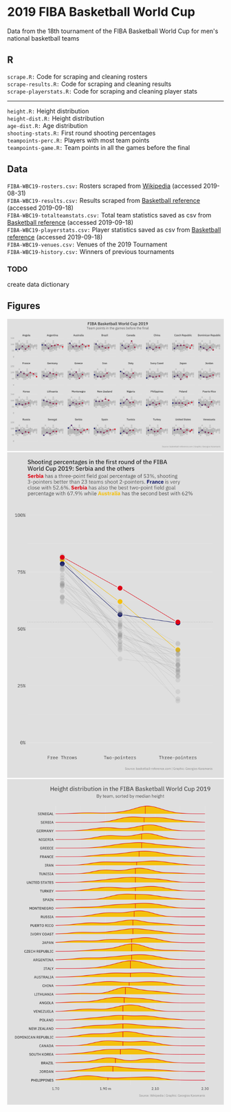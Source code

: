 # 2019 FIBA Basketball World Cup  
Data from the 18th tournament of the FIBA Basketball World Cup for men's national basketball teams  

## R  
`scrape.R:` Code for scraping and cleaning rosters  
`scrape-results.R:` Code for scraping and cleaning results  
`scrape-playerstats.R:` Code for scraping and cleaning player stats  

---  

`height.R:` Height distribution  
`height-dist.R:` Height distribution  
`age-dist.R:` Age distribution  
`shooting-stats.R:` First round shooting percentages  
`teampoints-perc.R:` Players with most team points  
`teampoints-game.R:` Team points in all the games before the final

## Data  
`FIBA-WBC19-rosters.csv:` Rosters scraped from [Wikipedia](https://en.m.wikipedia.org/wiki/2019_FIBA_Basketball_World_Cup_squads) (accessed 2019-08-31)  
`FIBA-WBC19-results.csv:` Results scraped from [Basketball reference](https://www.basketball-reference.com) (accessed 2019-09-18)  
`FIBA-WBC19-totalteamstats.csv:` Total team statistics saved as csv from [Basketball reference](https://www.basketball-reference.com) (accessed 2019-09-18)  
`FIBA-WBC19-playerstats.csv:` Player statistics saved as csv from [Basketball reference](https://www.basketball-reference.com) (accessed 2019-09-18)  
`FIBA-WBC19-venues.csv:` Venues of the 2019 Tournament  
`FIBA-WBC19-history.csv:` Winners of previous tournaments  

### TODO  
create data dictionary

## Figures  
<div class="row"> 
  <div class="column">
    <a href=""><img src="figures/teampoints-game.png"></a>
    <a href=""><img src="figures/shooting-stats.png"></a>
    <a href=""><img src="figures/height-dist.png"></a>
  </div>
  </div>
    
